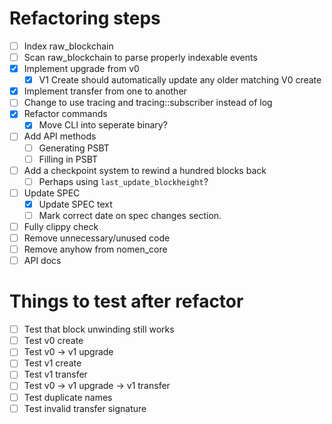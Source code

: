 # Refactoring steps

- [ ] Index raw_blockchain
- [ ] Scan raw_blockchain to parse properly indexable events
- [x] Implement upgrade from v0
  - [x] V1 Create should automatically update any older matching V0 create
- [x] Implement transfer from one to another
- [ ] Change to use tracing and tracing::subscriber instead of log
- [x] Refactor commands
  - [x] Move CLI into seperate binary?
- [ ] Add API methods
  - [ ] Generating PSBT
  - [ ] Filling in PSBT
- [ ] Add a checkpoint system to rewind a hundred blocks back
  - [ ] Perhaps using `last_update_blockheight`?
- [ ] Update SPEC
  - [x] Update SPEC text
  - [ ] Mark correct date on spec changes section.
- [ ] Fully clippy check
- [ ] Remove unnecessary/unused code
- [ ] Remove anyhow from nomen_core
- [ ] API docs

# Things to test after refactor

- [ ] Test that block unwinding still works
- [ ] Test v0 create
- [ ] Test v0 -> v1 upgrade
- [ ] Test v1 create
- [ ] Test v1 transfer
- [ ] Test v0 -> v1 upgrade -> v1 transfer
- [ ] Test duplicate names
- [ ] Test invalid transfer signature